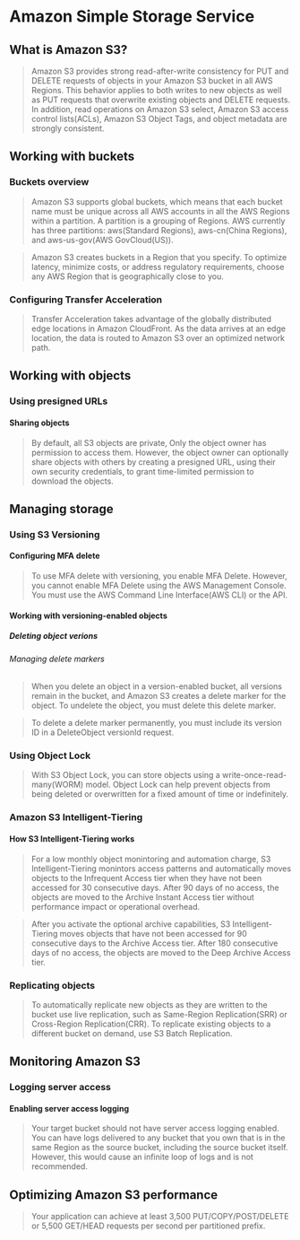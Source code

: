 # Amazon Simple Storage Service
## What is Amazon S3?
> Amazon S3 provides strong read-after-write consistency for PUT and DELETE requests of objects in your Amazon S3 bucket in all AWS Regions. This behavior applies to both writes to new objects as well as PUT requests that overwrite existing objects and DELETE requests. In addition, read operations on Amazon S3 select, Amazon S3 access control lists(ACLs), Amazon S3 Object Tags, and object metadata are strongly consistent.  
## Working with buckets
### Buckets overview
> Amazon S3 supports global buckets, which means that each bucket name must be unique across all AWS accounts in all the AWS Regions within a partition. A partition is a grouping of Regions. AWS currently has three partitions: aws(Standard Regions), aws-cn(China Regions), and aws-us-gov(AWS GovCloud(US)).

> Amazon S3 creates buckets in a Region that you specify. To optimize latency, minimize costs, or address regulatory requirements, choose any AWS Region that is geographically close to you.  

### Configuring Transfer Acceleration
> Transfer Acceleration takes advantage of the globally distributed edge locations in Amazon CloudFront. As the data arrives at an edge location, the data is routed to Amazon S3 over an optimized network path.

## Working with objects
### Using presigned URLs
#### Sharing objects
> By default, all S3 objects are private, Only the object owner has permission to access them. However, the object owner can optionally share objects with others by creating a presigned URL, using their own security credentials, to grant time-limited permission to download the objects.  

## Managing storage
### Using S3 Versioning
#### Configuring MFA delete
> To use MFA delete with versioning, you enable MFA Delete. However, you cannot enable MFA Delete using the AWS Management Console. You must use the AWS Command Line Interface(AWS CLI) or the API.  

#### Working with versioning-enabled objects
##### Deleting object verions
###### Managing delete markers
> When you delete an object in a version-enabled bucket, all versions remain in the bucket, and Amazon S3 creates a delete marker for the object. To undelete the object, you must delete this delete marker.  

> To delete a delete marker permanently, you must include its version ID in a DeleteObject versionId request.  

### Using Object Lock
> With S3 Object Lock, you can store objects using a write-once-read-many(WORM) model. Object Lock can help prevent objects from being deleted or overwritten for a fixed amount of time or indefinitely.

### Amazon S3 Intelligent-Tiering
#### How S3 Intelligent-Tiering works
> For a low monthly object monintoring and automation charge, S3 Intelligent-Tiering monintors access patterns and automatically moves objects to the Infrequent Access tier when they have not been accessed for 30 consecutive days. After 90 days of no access, the objects are moved to the Archive Instant Access tier without performance impact or operational overhead.

> After you activate the optional archive capabilities, S3 Intelligent-Tiering moves objects that have not been accessed for 90 consecutive days to the Archive Access tier. After 180 consecutive days of no access, the objects are moved to the Deep Archive Access tier.

### Replicating objects
> To automatically replicate new objects as they are written to the bucket use live replication, such as Same-Region Replication(SRR) or Cross-Region Replication(CRR). To replicate existing objects to a different bucket on demand, use S3 Batch Replication.

## Monitoring Amazon S3
### Logging server access
#### Enabling server access logging
> Your target bucket should not have server access logging enabled. You can have logs delivered to any bucket that you own that is in the same Region as the source bucket, including the source bucket itself. However, this would cause an infinite loop of logs and is not recommended.  

## Optimizing Amazon S3 performance
> Your application can achieve at least 3,500 PUT/COPY/POST/DELETE or 5,500 GET/HEAD requests per second per partitioned prefix.